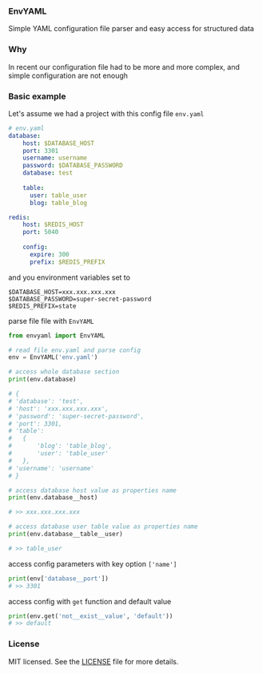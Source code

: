 ### EnvYAML
Simple YAML configuration file parser and easy access for structured data

### Why
In recent our configuration file had to be more and more complex, 
and simple configuration are not enough

### Basic example
Let's assume we had a project with this config file `env.yaml`

```yaml
# env.yaml
database:
    host: $DATABASE_HOST
    port: 3301
    username: username
    password: $DATABASE_PASSWORD
    database: test
    
    table:
      user: table_user
      blog: table_blog

redis:
    host: $REDIS_HOST
    port: 5040
    
    config:
      expire: 300
      prefix: $REDIS_PREFIX
```

and you environment variables set to
```
$DATABASE_HOST=xxx.xxx.xxx.xxx
$DATABASE_PASSWORD=super-secret-password
$REDIS_PREFIX=state
```

parse file file with `EnvYAML`

```python
from envyaml import EnvYAML

# read file env.yaml and parse config
env = EnvYAML('env.yaml')

# access whole database section
print(env.database)

# {
# 'database': 'test',
# 'host': 'xxx.xxx.xxx.xxx',
# 'password': 'super-secret-password',
# 'port': 3301,
# 'table':
#   {
#       'blog': 'table_blog', 
#       'user': 'table_user'
#   },
# 'username': 'username'
# }

# access database host value as properties name
print(env.database__host)

# >> xxx.xxx.xxx.xxx

# access database user table value as properties name
print(env.database__table__user)

# >> table_user
```

access config parameters with key option `['name']`
```python
print(env['database__port'])
# >> 3301
```

access config with `get` function and default value
```python
print(env.get('not__exist__value', 'default'))
# >> default
```

### License
MIT licensed. See the [LICENSE](LICENSE) file for more details.

